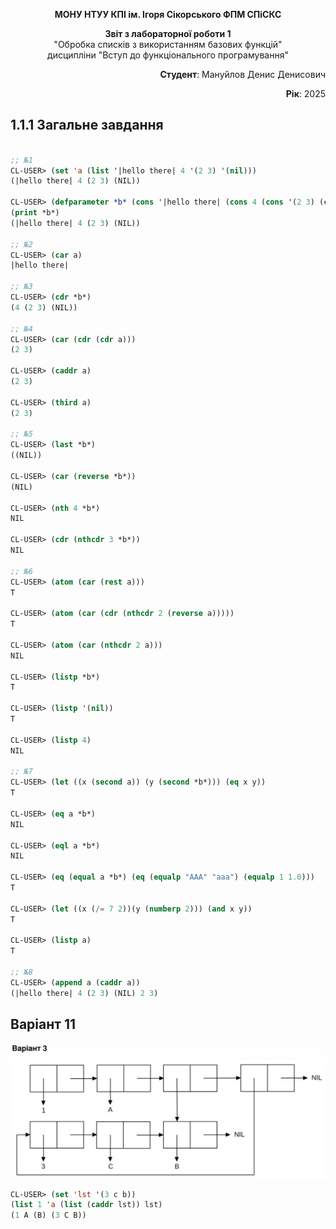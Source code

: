 <p align="center"><b>МОНУ НТУУ КПІ ім. Ігоря Сікорського ФПМ СПіСКС</b></p>

<p align="center">
<b>Звіт з лабораторної роботи 1</b><br/>
"Обробка списків з використанням базових функцій"<br/>
дисципліни "Вступ до функціонального програмування"
</p>

<p align="right"><b>Студент</b>: Мануйлов Денис Денисович</p>
<p align="right"><b>Рік</b>: 2025</p>

## 1.1.1 Загальне завдання
```lisp

;; №1
CL-USER> (set 'a (list '|hello there| 4 '(2 3) '(nil)))
(|hello there| 4 (2 3) (NIL))

CL-USER> (defparameter *b* (cons '|hello there| (cons 4 (cons '(2 3) (cons '(nil) nil)))) "Список через cons")
(print *b*)
(|hello there| 4 (2 3) (NIL)) 

;; №2
CL-USER> (car a)
|hello there|

;; №3
CL-USER> (cdr *b*)
(4 (2 3) (NIL))

;; №4
CL-USER> (car (cdr (cdr a)))
(2 3)

CL-USER> (caddr a)
(2 3)

CL-USER> (third a)
(2 3)

;; №5
CL-USER> (last *b*)
((NIL))

CL-USER> (car (reverse *b*))
(NIL)

CL-USER> (nth 4 *b*)
NIL

CL-USER> (cdr (nthcdr 3 *b*))
NIL

;; №6
CL-USER> (atom (car (rest a)))
T

CL-USER> (atom (car (cdr (nthcdr 2 (reverse a)))))
T

CL-USER> (atom (car (nthcdr 2 a)))
NIL

CL-USER> (listp *b*)
T

CL-USER> (listp '(nil))
T

CL-USER> (listp 4)
NIL

;; №7
CL-USER> (let ((x (second a)) (y (second *b*))) (eq x y)) 
T

CL-USER> (eq a *b*) 
NIL

CL-USER> (eql a *b*) 
NIL

CL-USER> (eq (equal a *b*) (eq (equalp "AAA" "aaa") (equalp 1 1.0)))
T

CL-USER> (let ((x (/= 7 2))(y (numberp 2))) (and x y))
T

CL-USER> (listp a)
T

;; №8
CL-USER> (append a (caddr a)) 
(|hello there| 4 (2 3) (NIL) 2 3)
```

## Варіант 11

<p align="center">
<img src="lab-1-variant.jpg">
</p>

```lisp
CL-USER> (set 'lst '(3 c b))
(list 1 'a (list (caddr lst)) lst)
(1 A (B) (3 C B))
```
